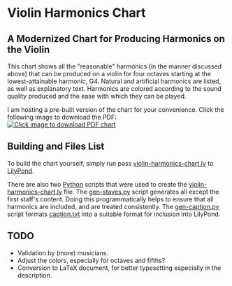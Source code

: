 # Violin Harmonics Chart

## A Modernized Chart for Producing Harmonics on the Violin

This chart shows all the "reasonable" harmonics (in the manner discussed above) that can be produced on a violin for four octaves starting at the lowest-attainable harmonic, G4.  Natural and artificial harmonics are listed, as well as explanatory text.  Harmonics are colored according to the sound quality produced and the ease with which they can be played.

I am hosting a pre-built version of the chart for your convenience.  Click the following image to download the PDF:<br/>
[![Click image to download PDF chart](https://geometrian.com/data/arts/music/violin-harmonics-chart-preview.png)](https://geometrian.com/data/arts/music/violin-harmonics-chart.pdf)

## Building and Files List

To build the chart yourself, simply run pass [violin-harmonics-chart.ly](violin-harmonics-chart.ly) to [LilyPond](https://lilypond.org/).

There are also two [Python](https://www.python.org/) scripts that were used to create the [violin-harmonics-chart.ly](violin-harmonics-chart.ly) file.  The [gen-staves.py](gen-staves.py) script generates all except the first staff's content.  Doing this programmatically helps to ensure that all harmonics are included, and are treated consistently.  The [gen-caption.py](gen-caption.py) script formats [caption.txt](caption.txt) into a suitable format for inclusion into LilyPond.

## TODO

- Validation by (more) musicians.
- Adjust the colors, especially for octaves and fifths?
- Conversion to LaTeX document, for better typesetting especially in the description.
